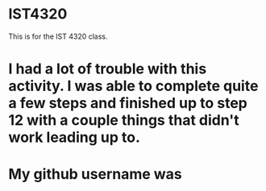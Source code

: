 # IST4320
This is for the IST 4320 class.
# I had a lot of trouble with this activity. I was able to complete quite a few steps and finished up to step 12 with a couple things that didn't work leading up to. 
# My github username was 

